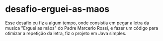 # desafio-erguei-as-maos

Esse desafio eu fiz a algum tempo, onde consistia em pegar a letra da musica "Erguei as mãos" do Padre Marcerlo Rossi, e fazer um código para otimizar a repetição da letra, fiz o projeto em Java simples. 
